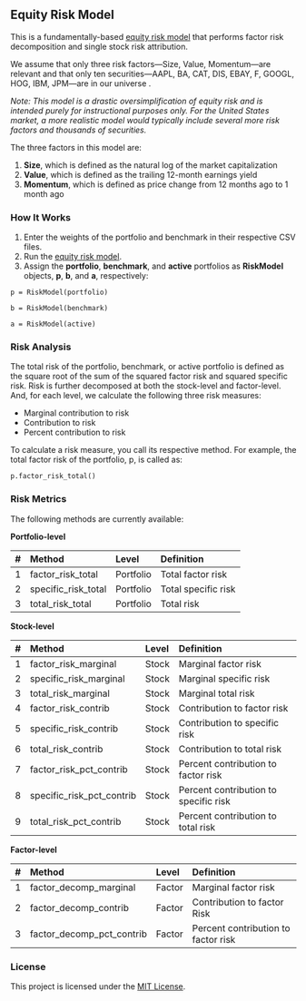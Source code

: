 ## Equity Risk Model

This is a fundamentally-based [equity risk model](/equity_risk_model.py) that performs factor risk decomposition and single stock risk attribution. 

We assume that only three risk factors&mdash;Size, Value, Momentum&mdash;are relevant and that only ten securities&mdash;AAPL, BA, CAT, DIS, EBAY, F, GOOGL, HOG, IBM, JPM&mdash;are in our universe .

*Note: This model is a drastic oversimplification of equity risk and is intended purely for instructional purposes only. For the United States market, a more realistic model would typically include several more risk factors and thousands of securities.*

The three factors in this model are:

1. **Size**, which is defined as the natural log of the market capitalization
2. **Value**, which is defined as the trailing 12-month earnings yield
3. **Momentum**, which is defined as price change from 12 months ago to 1 month ago

### How It Works

1. Enter the weights of the portfolio and benchmark in their respective CSV files.
2. Run the [equity risk model](/equity_risk_model.py).
3. Assign the **portfolio**, **benchmark**, and **active** portfolios as **RiskModel** objects, **p**, **b**, and **a**, respectively:
```
p = RiskModel(portfolio)
```
```
b = RiskModel(benchmark)
```
```
a = RiskModel(active)
```

### Risk Analysis

The total risk of the portfolio, benchmark, or active portfolio is defined as the square root of the sum of the squared factor risk and squared specific risk. Risk is further decomposed at both the stock-level and factor-level. And, for each level, we calculate the following three risk measures:

- Marginal contribution to risk
- Contribution to risk
- Percent contribution to risk

To calculate a risk measure, you call its respective method. For example, the total factor risk of the portfolio, p, is called as:

```
p.factor_risk_total()
```

### Risk Metrics

The following methods are currently available:

**Portfolio-level**

| # | Method | Level | Definition |
| :---: | :--- | :--- | :--- |
|1| factor_risk_total | Portfolio | Total factor risk |
|2| specific_risk_total | Portfolio | Total specific risk |
|3| total_risk_total | Portfolio | Total risk |

**Stock-level**

| # | Method | Level | Definition |
| :---: | :--- | :--- | :--- |
|1| factor_risk_marginal | Stock | Marginal factor risk | 
|2| specific_risk_marginal | Stock | Marginal specific risk | 
|3| total_risk_marginal | Stock | Marginal total risk | 
|4| factor_risk_contrib | Stock | Contribution to factor risk | 
|5| specific_risk_contrib | Stock | Contribution to specific risk | 
|6| total_risk_contrib | Stock | Contribution to total risk | 
|7| factor_risk_pct_contrib | Stock | Percent contribution to factor risk | 
|8| specific_risk_pct_contrib | Stock | Percent contribution to specific risk | 
|9| total_risk_pct_contrib | Stock | Percent contribution to total risk | 

**Factor-level**

| # | Method | Level | Definition |
| :---: | :--- | :--- | :--- |
|1| factor_decomp_marginal | Factor | Marginal factor risk |
|2| factor_decomp_contrib | Factor | Contribution to factor Risk | 
|3| factor_decomp_pct_contrib | Factor | Percent contribution to factor risk | 

### License

This project is licensed under the [MIT License](/LICENSE).